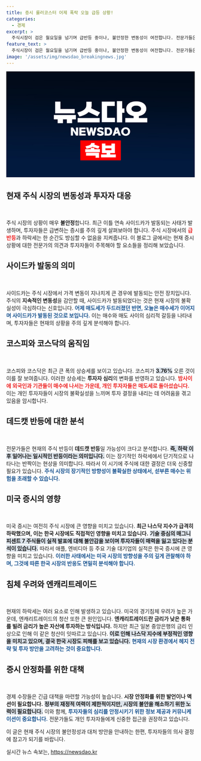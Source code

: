 ```yaml
---
title: 증시 롤러코스터 어제 폭락 오늘 급등 상황!
categories:
  - 경제
excerpt: >
  주식시장이 검은 월요일을 넘기며 급반등 중이나, 불안정한 변동성이 여전합니다. 전문가들은 현재 상승이 일시적일 수 있으며, 향후 금리 인하 가능성도 경고하고 있습니다. 경제 불안정과 외부 요인들이 시장에 미치는 영향에 대한 깊은 분석이 필요합니다.
feature_text: >
  주식시장이 검은 월요일을 넘기며 급반등 중이나, 불안정한 변동성이 여전합니다. 전문가들은 현재 상승이 일시적일 수 있으며, 향후 금리 인하 가능성도 경고하고 있습니다. 경제 불안정과 외부 요인들이 시장에 미치는 영향에 대한 깊은 분석이 필요합니다.
image: '/assets/img/newsdao_breakingnews.jpg'
---
```


<p><img src="/assets/img/newsdao_breakingnews.jpg" alt="ranknews 속보" /></p>

<h2 data-ke-size="size26">현재 주식 시장의 변동성과 투자자 대응</h2>

<p data-ke-size="size16">&nbsp;</p>  

<p>주식 시장의 상황이 매우 <b>불안정</b>합니다. 최근 이틀 연속 사이드카가 발동되는 사태가 발생하며, 투자자들은 급변하는 증시를 주의 깊게 살펴보아야 합니다. 주식 시장에서의 <b><span style="color: #ee2323;">급반등</span></b>과 하락세는 한 순간도 방심할 수 없음을 지켜줍니다. 이 블로그 글에서는 현재 증시 상황에 대한 전문가의 의견과 투자자들이 주목해야 할 요소들을 정리해 보았습니다.</p>

<h2 data-ke-size="size26">사이드카 발동의 의미</h2>

<p data-ke-size="size16">&nbsp;</p>  

<p>사이드카는 주식 시장에서 가격 변동이 지나치게 큰 경우에 발동되는 안전 장치입니다. 주식의 <b>지속적인 변동성</b>을 감안할 때, 사이드카가 발동되었다는 것은 현재 시장의 불확실성이 극심하다는 신호입니다. <b><span style="color: #1a5490;">어제 매도세가 두드러졌던 반면, 오늘은 매수세가 이어지며 사이드카가 발동된 것으로 보입니다.</span></b> 이는 매수와 매도 사이의 심리적 갈등을 나타내며, 투자자들은 현재의 상황을 주의 깊게 분석해야 합니다.</p>

<h2 data-ke-size="size26">코스피와 코스닥의 움직임</h2>

<p data-ke-size="size16">&nbsp;</p>  

<p>코스피와 코스닥은 최근 큰 폭의 상승세를 보이고 있습니다. 코스피가 <b><span style="background-color: #21538527;">3.76%</span></b> 오른 것이 이를 잘 보여줍니다. 이러한 상승세는 <b>투자자 심리</b>의 변화를 반영하고 있습니다. <b><span style="color: #ee2323;">밤사이에 외국인과 기관들이 매수에 나서는 가운데, 개인 투자자들은 매도세로 돌아섰습니다.</span></b> 이는 개인 투자자들이 시장의 불확실성을 느끼며 투자 결정을 내리는 데 어려움을 겪고 있음을 암시합니다.</p>

<h2 data-ke-size="size26">데드캣 반등에 대한 분석</h2>

<p data-ke-size="size16">&nbsp;</p>  

<p>전문가들은 현재의 주식 반등이 <b>데드캣 반등</b>일 가능성이 크다고 분석합니다. <b><span style="background-color: #21538527;">즉, 하락 이후 일어나는 일시적인 반등이라는 의미입니다.</span></b> 이는 장기적인 하락세에서 단기적으로 나타나는 반짝이는 현상을 의미합니다. 따라서 이 시기에 주식에 대한 결정은 더욱 신중할 필요가 있습니다. <b><span style="color: #1a5490;">주식 시장의 장기적인 방향성이 불확실한 상태에서, 섣부른 매수는 위험을 초래할 수 있습니다.</span></b></p>

<h2 data-ke-size="size26">미국 증시의 영향</h2>

<p data-ke-size="size16">&nbsp;</p>  

<p>미국 증시는 여전히 주식 시장에 큰 영향을 미치고 있습니다. <b>최근 나스닥 지수가 급격히 하락했으며, 이는 한국 시장에도 직접적인 영향을 미치고 있습니다.</b> <b><span style="background-color: #21538527;">기술 중심의 매그니피센트 7 주식들이 실적 발표에 대해 불안감을 보이며 투자자들이 매력을 잃고 있다는 분석이 있습니다.</span></b> 따라서 애플, 엔비디아 등 주요 기술 대기업의 실적은 한국 증시에 큰 영향을 미치고 있습니다. <b><span style="color: #1a5490;">이러한 사태에서는 미국 시장의 방향성을 주의 깊게 관찰해야 하며, 그것에 따른 한국 시장의 반응도 면밀히 분석해야 합니다.</span></b></p>

<h2 data-ke-size="size26">침체 우려와 엔캐리트레이드</h2>

<p data-ke-size="size16">&nbsp;</p>  

<p>현재의 하락세는 여러 요소로 인해 발생하고 있습니다. 미국의 경기침체 우려가 높은 가운데, 엔캐리트레이드의 청산 또한 큰 원인입니다. <b>엔캐리트레이드란 금리가 낮은 통화를 빌려 금리가 높은 자산에 투자하는 방식입니다.</b> 하지만 최근 일본 중앙은행의 금리 인상으로 인해 이 같은 청산이 잇따르고 있습니다. <b><span style="background-color: #21538527;">이로 인해 나스닥 지수에 부정적인 영향을 미치고 있으며, 결국 한국 시장도 피해를 보고 있습니다.</span></b> <b><span style="color: #1a5490;">현재의 시장 환경에서 헤지 전략 및 투자 방안을 고려하는 것이 중요합니다.</span></b></p>

<h2 data-ke-size="size26">증시 안정화를 위한 대책</h2>

<p data-ke-size="size16">&nbsp;</p>  

<p>경제 수장들은 긴급 대책을 마련할 가능성이 높습니다. <b>시장 안정화를 위한 발언이나 액션이 필요합니다.</b> <b><span style="background-color: #21538527;">정부의 재정적 여력이 제한적이지만, 시장의 불안을 해소하기 위한 노력이 필요합니다.</span></b> 이와 함께, <b><span style="color: #1a5490;">투자자들의 심리를 안정시키기 위한 정보 제공과 커뮤니케이션이 중요합니다.</span></b> 전문가들도 개인 투자자들에게 신중한 접근을 권장하고 있습니다.</p>

<p data-ke-size="size16">이 글은 현재 주식 시장의 불안정성과 대처 방안을 안내하는 한편, 투자자들의 의사 결정에 참고가 되기를 바랍니다. </p>  
실시간 뉴스 속보는, <a href="https://newsdao.kr" rel="dofollow">https://newsdao.kr</a>


